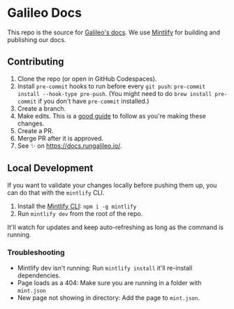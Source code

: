 # Galileo Docs

This repo is the source for [Galileo's docs](https://v2docs.galileo.ai/). We use [Mintlify](https://mintlify.com/) for building and publishing our docs.

## Contributing

1. Clone the repo (or open in GitHub Codespaces).
2. Install `pre-commit` hooks to run before every `git push`: `pre-commit install --hook-type pre-push`. (You might need to do `brew install pre-commit` if you don't have `pre-commit` installed.)
3. Create a branch.
4. Make edits. This is a [good guide](https://docs.google.com/document/d/1NdxuFY4kzF-gSuco0HDuk0Qydct0Y0YrhJrjz6Itcvg/edit) to follow as you're making these changes.
5. Create a PR.
6. Merge PR after it is approved.
7. See ✨ on https://docs.rungalileo.io/.

## Local Development

If you want to validate your changes locally before pushing them up, you can do that with the `mintlify` CLI.

1. Install the [Mintlify CLI](https://www.npmjs.com/package/mintlify): `npm i -g mintlify`
2. Run `mintlify dev` from the root of the repo.

It'll watch for updates and keep auto-refreshing as long as the command is running.

### Troubleshooting

- Mintlify dev isn't running: Run `mintlify install` it'll re-install dependencies.
- Page loads as a 404: Make sure you are running in a folder with `mint.json`
- New page not showing in directory: Add the page to `mint.json`.
